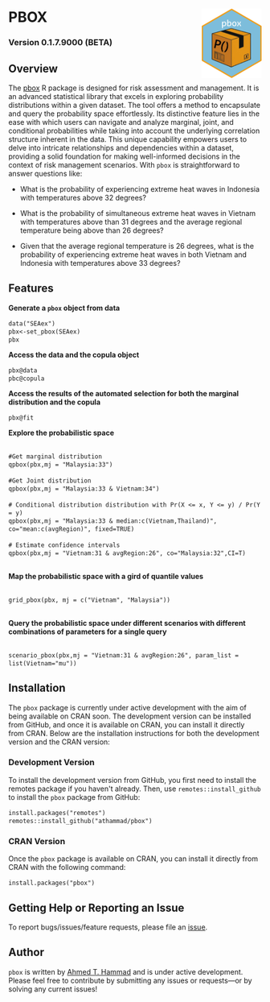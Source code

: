 # PBOX <img src="./man/figures/pboxIcon.png" align="right" height="138"/>

<!-- badges: 
[![CRAN_Status_Badge](https://www.r-pkg.org/badges/version/bayesplot?color=blue)](https://cran.r-project.org/web/packages/bayesplot)
[![Downloads](https://cranlogs.r-pkg.org/badges/bayesplot?color=blue)](https://cran.rstudio.com/package=bayesplot)
[![R-CMD-check](https://github.com/stan-dev/bayesplot/workflows/R-CMD-check/badge.svg)](https://github.com/stan-dev/bayesplot/actions)
[![codecov](https://codecov.io/gh/stan-dev/bayesplot/branch/master/graph/badge.svg)](https://codecov.io/gh/stan-dev/bayesplot)
<!-- badges: end -->

### Version 0.1.7.9000 (BETA)

## Overview

The [pbox](https://github.com/athammad/pbox) R package is designed for risk assessment and management. It is an advanced statistical library that excels in exploring probability distributions within a given dataset. The tool offers a method to encapsulate and query the probability space effortlessly. Its distinctive feature lies in the ease with which users can navigate and analyze marginal, joint, and conditional probabilities while taking into account the underlying correlation structure inherent in the data. This unique capability empowers users to delve into intricate relationships and dependencies within a dataset, providing a solid foundation for making well-informed decisions in the context of risk management scenarios. With `pbox` is straightforward to answer questions like:

-   What is the probability of experiencing extreme heat waves in Indonesia with temperatures above 32 degrees?

-   What is the probability of simultaneous extreme heat waves in Vietnam with temperatures above than 31 degrees and the average regional temperature being above than 26 degrees?

-   Given that the average regional temperature is 26 degrees, what is the probability of experiencing extreme heat waves in both Vietnam and Indonesia with temperatures above 33 degrees?

## Features

**Generate a `pbox` object from data**

```{r, echo=TRUE, eval=FALSE}
data("SEAex")
pbx<-set_pbox(SEAex)
pbx
```

**Access the data and the copula object**

```{r, echo=TRUE, eval=FALSE}
pbx@data
pbc@copula
```

**Access the results of the automated selection for both the marginal distribution and the copula**

```{r, echo=TRUE, eval=FALSE}
pbx@fit
```

**Explore the probabilistic space**

```{r, echo=TRUE, eval=FALSE}

#Get marginal distribution
qpbox(pbx,mj = "Malaysia:33")

#Get Joint distribution
qpbox(pbx,mj = "Malaysia:33 & Vietnam:34")

# Conditional distribution distribution with Pr(X <= x, Y <= y) / Pr(Y = y)
qpbox(pbx,mj = "Malaysia:33 & median:c(Vietnam,Thailand)", co="mean:c(avgRegion)", fixed=TRUE)

# Estimate confidence intervals
qpbox(pbx,mj = "Vietnam:31 & avgRegion:26", co="Malaysia:32",CI=T)


```

**Map the probabilistic space with a gird of quantile values**

```{r, echo=TRUE, eval=FALSE}

grid_pbox(pbx, mj = c("Vietnam", "Malaysia"))


```

**Query the probabilistic space under different scenarios with different combinations of parameters for a single query**

```{r, echo=TRUE, eval=FALSE}

scenario_pbox(pbx,mj = "Vietnam:31 & avgRegion:26", param_list = list(Vietnam="mu"))

```

## Installation
The `pbox` package is currently under active development with the aim of being available on CRAN soon. The development version can be installed from GitHub, and once it is available on CRAN, you can install it directly from CRAN. Below are the installation instructions for both the development version and the CRAN version:

### Development Version
To install the development version from GitHub, you first need to install the remotes package if you haven't already. Then, use `remotes::install_github` to install the `pbox` package from GitHub:

```
install.packages("remotes")
remotes::install_github("athammad/pbox")

```

### CRAN Version
Once the `pbox` package is available on CRAN, you can install it directly from CRAN with the following command:

```
install.packages("pbox")
```

## Getting Help or Reporting an Issue

To report bugs/issues/feature requests, please file an [issue](https://github.com/athammad/pbox/issues/).

## Author
`pbox` is written by [Ahmed T. Hammad](https://athsas.com/) and is under active development. Please feel free to contribute by submitting any issues or requests—or by solving any current issues!


<!---



# Citation
```
@article{hammad2024obox,
  author = {Ahmed T. Hammad},
  title = {pbox: Exploring multivariate spaces with Probability Boxes},
  journal = {Journal of Statistical Software},
  year = {2024}
}
```
## TO DO


-   Finalise Vignette
-   Improve documentation

1) Errors from fitdist should be stored somewhere and accesible to the user. How?

2) Some copula families are not included yet!
.copula_families <- list(
  # Archimedean copula families # "amh",
  archmCopula = c("clayton", "frank", "gumbel", "joe"),
  # Extreme-Value copula families #"tawn" #"tev"
  evCopula = c("galambos", "gumbel", "huslerReiss"),
  # Elliptical copula families # "t"
  ellipCopula = c("normal")
)

3) Currently the user cannot change the copulas and families beign tested!
-->

